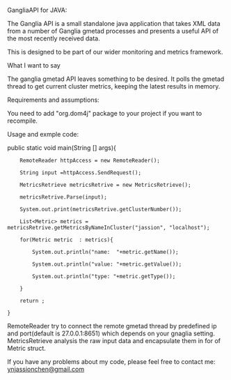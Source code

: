 
GangliaAPI for JAVA:

The Ganglia API is a small standalone java application that takes XML data from a number of Ganglia gmetad processes and presents a useful API of the most recently received data.

This is designed to be part of our wider monitoring and metrics framework.

What I want to say

The ganglia gmetad API leaves something to be desired. It polls the gmetad thread to get current cluster metrics, keeping the latest results in memory.

Requirements and assumptions:

You need to add "org.dom4j" package to your project if you want to recompile.

Usage and exmple code:

public static void main(String [] args){
		
		RemoteReader httpAccess = new RemoteReader();
		
		String input =httpAccess.SendRequest();
		
		MetricsRetrieve metricsRetrive = new MetricsRetrieve();
		
		metricsRetrive.Parse(input);
		
		System.out.print(metricsRetrive.getClusterNumber());
		
		List<Metric> metrics = metricsRetrive.getMetricsByNameInCluster("jassion", "localhost");
		
		for(Metric metric  : metrics){
			
			System.out.println("name:  "+metric.getName());
			
			System.out.println("value: "+metric.getValue());
			
			System.out.println("type: "+metric.getType());
			
		}
		
		return ;
		
	}
	
	
RemoteReader try to connect the remote gmetad thread by predefined ip and port(default is 27.0.0.1:8651) which depends on your gnaglia setting. MetricsRetrieve analysis the raw input data and encapsulate them in for of Metric struct.


If you have any problems about my code, please feel free to contact me: ynjassionchen@gmail.com
